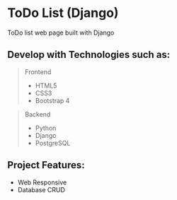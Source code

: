 # ToDo List (Django) 
ToDo list web page built with Django

## Develop with Technologies such as:
> Frontend
> - HTML5
> - CSS3
> - Bootstrap 4

> Backend
> - Python
> - Django
> - PostgreSQL

## Project Features:
* Web Responsive
* Database CRUD